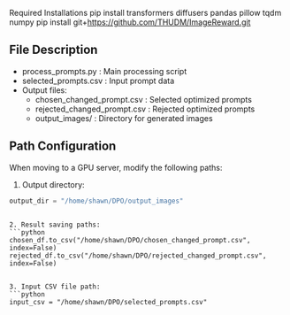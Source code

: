 Required Installations
pip install transformers diffusers pandas pillow tqdm numpy
pip install git+https://github.com/THUDM/ImageReward.git

## File Description
- process_prompts.py : Main processing script
- selected_prompts.csv : Input prompt data
- Output files:
  - chosen_changed_prompt.csv : Selected optimized prompts
  - rejected_changed_prompt.csv : Rejected optimized prompts
  - output_images/ : Directory for generated images

## Path Configuration
When moving to a GPU server, modify the following paths:

1. Output directory:
```python
output_dir = "/home/shawn/DPO/output_images"
 ```
```

2. Result saving paths:
```python
chosen_df.to_csv("/home/shawn/DPO/chosen_changed_prompt.csv", index=False)
rejected_df.to_csv("/home/shawn/DPO/rejected_changed_prompt.csv", index=False)
 ```
```

3. Input CSV file path:
```python
input_csv = "/home/shawn/DPO/selected_prompts.csv"
 ```
```